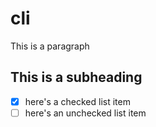 # cli

This is a paragraph

## This is a subheading

- [x] here's a checked list item
- [ ] here's an unchecked list item
